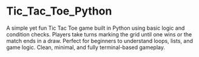 # Tic_Tac_Toe_Python
A simple yet fun Tic Tac Toe game built in Python using basic logic and condition checks. Players take turns marking the grid until one wins or the match ends in a draw. Perfect for beginners to understand loops, lists, and game logic. Clean, minimal, and fully terminal-based gameplay.
